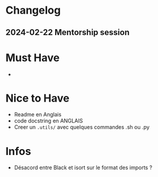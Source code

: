 # Changelog


## 2024-02-22 Mentorship session


# Must Have
- 

# Nice to Have
- Readme en Anglais
- code docstring en ANGLAIS
- Creer un ```.utils/``` avec quelques commandes .sh ou .py 

# Infos

- Désacord entre Black et isort sur le format des imports ?